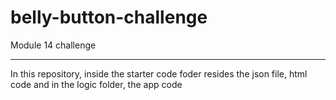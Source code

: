 # belly-button-challenge
Module 14 challenge

---
In this repository, inside the starter code foder resides the json file, html code and in the logic folder, the app code
